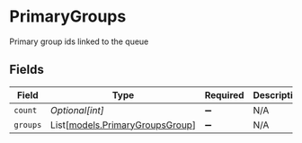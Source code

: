 # PrimaryGroups

Primary group ids linked to the queue


## Fields

| Field                                                              | Type                                                               | Required                                                           | Description                                                        |
| ------------------------------------------------------------------ | ------------------------------------------------------------------ | ------------------------------------------------------------------ | ------------------------------------------------------------------ |
| `count`                                                            | *Optional[int]*                                                    | :heavy_minus_sign:                                                 | N/A                                                                |
| `groups`                                                           | List[[models.PrimaryGroupsGroup](../models/primarygroupsgroup.md)] | :heavy_minus_sign:                                                 | N/A                                                                |